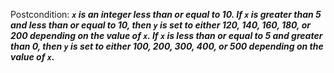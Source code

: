 Postcondition: ***`x` is an integer less than or equal to 10. If `x` is greater than 5 and less than or equal to 10, then `y` is set to either 120, 140, 160, 180, or 200 depending on the value of `x`. If `x` is less than or equal to 5 and greater than 0, then `y` is set to either 100, 200, 300, 400, or 500 depending on the value of `x`.***